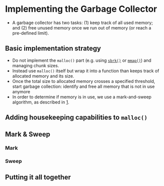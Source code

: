 # Implementing the Garbage Collector

  - A garbage collector has two tasks: (1) keep track of all used
    memory; and (2) free unused memory once we run out of memory (or
    reach a pre-defined limit).

## Basic implementation strategy

  - Do not implement the `malloc()` part (e.g. using
    [`sbrk()`](http://man7.org/linux/man-pages/man2/sbrk.2.html) or
    [`mmap()`](http://man7.org/linux/man-pages/man2/mmap.2.html)) and
    managing chunk sizes.
  - Instead use `malloc()` itself but wrap it into a function than keeps
    track of allocated memory and its size.
  - Once the total size to allocated memory crosses a specified
    threshold, start garbage collection: identify and free all memory
    that is not in use anymore
  - In order to determine if memory is in use, we use a mark-and-sweep
    algorithm, as described in [1](http://gchandbook.org/).

## Adding housekeeping capabilities to `malloc()`

## Mark & Sweep

### Mark

### Sweep

## Putting it all together
